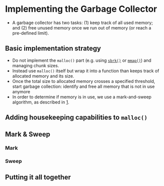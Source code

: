 # Implementing the Garbage Collector

  - A garbage collector has two tasks: (1) keep track of all used
    memory; and (2) free unused memory once we run out of memory (or
    reach a pre-defined limit).

## Basic implementation strategy

  - Do not implement the `malloc()` part (e.g. using
    [`sbrk()`](http://man7.org/linux/man-pages/man2/sbrk.2.html) or
    [`mmap()`](http://man7.org/linux/man-pages/man2/mmap.2.html)) and
    managing chunk sizes.
  - Instead use `malloc()` itself but wrap it into a function than keeps
    track of allocated memory and its size.
  - Once the total size to allocated memory crosses a specified
    threshold, start garbage collection: identify and free all memory
    that is not in use anymore
  - In order to determine if memory is in use, we use a mark-and-sweep
    algorithm, as described in [1](http://gchandbook.org/).

## Adding housekeeping capabilities to `malloc()`

## Mark & Sweep

### Mark

### Sweep

## Putting it all together
